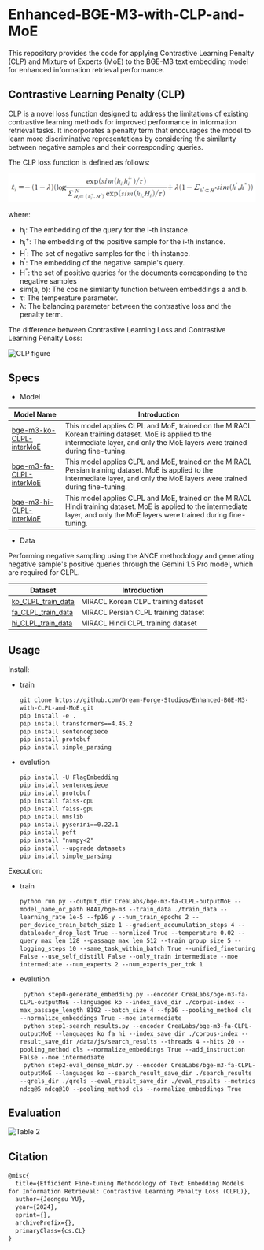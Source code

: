 # Enhanced-BGE-M3-with-CLP-and-MoE

This repository provides the code for applying Contrastive Learning Penalty (CLP) and Mixture of Experts (MoE) to the BGE-M3 text embedding model for enhanced information retrieval performance.

## Contrastive Learning Penalty (CLP)

CLP is a novel loss function designed to address the limitations of existing contrastive learning methods for improved performance in information retrieval tasks. It incorporates a penalty term that encourages the model to learn more discriminative representations by considering the similarity between negative samples and their corresponding queries.

The CLP loss function is defined as follows:

![CLPL formula](https://github.com/CreaLabs/Enhanced-BGE-M3-with-CLP-and-MoE/blob/main/imgs/clpl_formula.PNG)

where:

* h<sub>i</sub>: The embedding of the query for the i-th instance.
* h<sub>i</sub><sup>+</sup>: The embedding of the positive sample for the i-th instance.
* H<sup>'</sup>: The set of negative samples for the i-th instance.
* h<sup>'</sup>: The embedding of the negative sample's query.
* H<sup>*</sup>: the set of positive queries for the documents corresponding to the negative samples
* sim(a, b): The cosine similarity function between embeddings a and b.
* τ: The temperature parameter.
* λ: The balancing parameter between the contrastive loss and the penalty term.

The difference between Contrastive Learning Loss and Contrastive Learning Penalty Loss:

![CLP figure](https://github.com/Dream-Forge-Studios/Enhanced-BGE-M3-with-CLP-and-MoE/blob/main/imgs/figure1.PNG)

## Specs

- Model

| Model Name | Introduction |
|---|---|
| [bge-m3-ko-CLPL-interMoE](https://huggingface.co/CreaLabs/bge-m3-ko-CLP-interMoE) | This model applies CLPL and MoE, trained on the MIRACL Korean training dataset. MoE is applied to the intermediate layer, and only the MoE layers were trained during fine-tuning. |
| [bge-m3-fa-CLPL-interMoE](https://huggingface.co/CreaLabs/bge-m3-fa-CLP-interMoE) | This model applies CLPL and MoE, trained on the MIRACL Persian training dataset. MoE is applied to the intermediate layer, and only the MoE layers were trained during fine-tuning. |
| [bge-m3-hi-CLPL-interMoE](https://huggingface.co/CreaLabs/bge-m3-hi-CLP-interMoE) | This model applies CLPL and MoE, trained on the MIRACL Hindi  training dataset. MoE is applied to the intermediate layer, and only the MoE layers were trained during fine-tuning. |

- Data
  
Performing negative sampling using the ANCE methodology and generating negative sample's positive queries through the Gemini 1.5 Pro model, which are required for CLPL.

| Dataset | Introduction |
|---|---|
| [ko_CLPL_train_data](https://github.com/Dream-Forge-Studios/Enhanced-BGE-M3-with-CLP-and-MoE/blob/main/data/ko_CLP_train_data.jsonl) | MIRACL Korean CLPL training dataset |
| [fa_CLPL_train_data](https://github.com/Dream-Forge-Studios/Enhanced-BGE-M3-with-CLP-and-MoE/blob/main/data/fa_CLP_train_data.jsonl) | MIRACL Persian CLPL training dataset |
| [hi_CLPL_train_data](https://github.com/Dream-Forge-Studios/Enhanced-BGE-M3-with-CLP-and-MoE/blob/main/data/hi_CLP_train_data.jsonl) | MIRACL Hindi CLPL training dataset |

## Usage

Install:

- train

      git clone https://github.com/Dream-Forge-Studios/Enhanced-BGE-M3-with-CLPL-and-MoE.git
      pip install -e .
      pip install transformers==4.45.2
      pip install sentencepiece
      pip install protobuf
      pip install simple_parsing

- evalution

      pip install -U FlagEmbedding
      pip install sentencepiece
      pip install protobuf
      pip install faiss-cpu
      pip install faiss-gpu
      pip install nmslib
      pip install pyserini==0.22.1
      pip install peft
      pip install "numpy<2"
      pip install --upgrade datasets
      pip install simple_parsing

Execution:

- train

      python run.py --output_dir CreaLabs/bge-m3-fa-CLPL-outputMoE --model_name_or_path BAAI/bge-m3 --train_data ./train_data --learning_rate 1e-5 --fp16 y --num_train_epochs 2 --per_device_train_batch_size 1 --gradient_accumulation_steps 4 --dataloader_drop_last True --normlized True --temperature 0.02 --query_max_len 128 --passage_max_len 512 --train_group_size 5 --logging_steps 10 --same_task_within_batch True --unified_finetuning False --use_self_distill False --only_train intermediate --moe intermediate --num_experts 2 --num_experts_per_tok 1

- evalution

       python step0-generate_embedding.py --encoder CreaLabs/bge-m3-fa-CLPL-outputMoE --languages ko --index_save_dir ./corpus-index --max_passage_length 8192 --batch_size 4 --fp16 --pooling_method cls --normalize_embeddings True --moe intermediate
       python step1-search_results.py --encoder CreaLabs/bge-m3-fa-CLPL-outputMoE --languages ko fa hi --index_save_dir ./corpus-index --result_save_dir /data/js/search_results --threads 4 --hits 20 --pooling_method cls --normalize_embeddings True --add_instruction False --moe intermediate
       python step2-eval_dense_mldr.py --encoder CreaLabs/bge-m3-fa-CLPL-outputMoE --languages ko --search_result_save_dir ./search_results --qrels_dir ./qrels --eval_result_save_dir ./eval_results --metrics ndcg@5 ndcg@10 --pooling_method cls --normalize_embeddings True


## Evaluation

![Table 2](https://github.com/Dream-Forge-Studios/Enhanced-BGE-M3-with-CLP-and-MoE/blob/main/imgs/table2.PNG)

## Citation

    @misc{
      title={Efficient Fine-tuning Methodology of Text Embedding Models for Information Retrieval: Contrastive Learning Penalty Loss (CLPL)}, 
      author={Jeongsu YU},
      year={2024},
      eprint={},
      archivePrefix={},
      primaryClass={cs.CL}
    }
